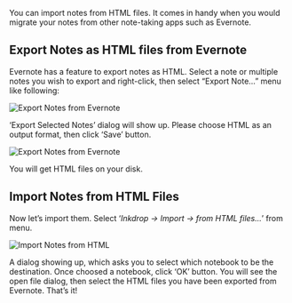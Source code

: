 You can import notes from HTML files.
It comes in handy when you would migrate your notes from other note-taking apps such as Evernote.

## Export Notes as HTML files from Evernote

Evernote has a feature to export notes as HTML. Select a note or multiple notes you wish to export and right-click, then select “Export Note…” menu like following:

![Export Notes from Evernote](/manual/11-1-import-html.png)

‘Export Selected Notes’ dialog will show up. Please choose HTML as an output format, then click ‘Save’ button.

![Export Notes from Evernote](/manual/11-2-import-html.png)

You will get HTML files on your disk.

## Import Notes from HTML Files

Now let’s import them. Select ‘*Inkdrop -> Import -> from HTML files…*’ from menu.

![Import Notes from HTML](/manual/11-3-import-html.png)

A dialog showing up, which asks you to select which notebook to be the destination. Once choosed a notebook, click ‘OK’ button. You will see the open file dialog, then select the HTML files you have been exported from Evernote. That’s it!

